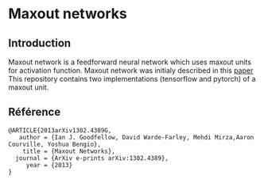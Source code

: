 # Maxout networks

## Introduction
Maxout network is a feedforward neural network which uses maxout units for activation function.
Maxout network was initialy described in this [paper](https://arxiv.org/pdf/1302.4389.pdf)
This repository contains two implementations (tensorflow and pytorch) of a maxout unit.

## Référence
```
@ARTICLE{2013arXiv1302.4389G,
   author = {Ian J. Goodfellow, David Warde-Farley, Mehdi Mirza,Aaron Courville, Yoshua Bengio},
    title = {Maxout Networks},
  journal = {ArXiv e-prints arXiv:1302.4389},
     year = {2013}
}
```
